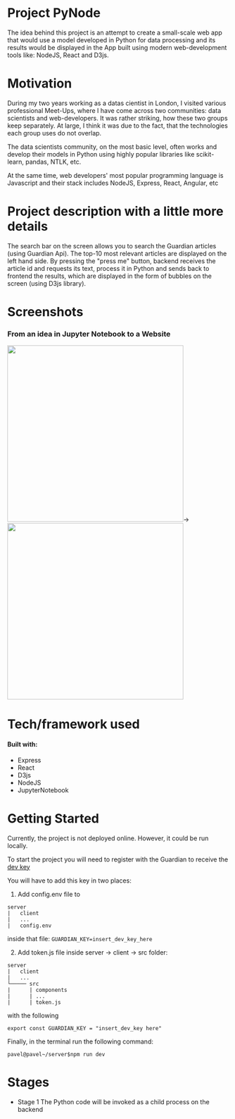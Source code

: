 # Project PyNode

The idea behind this project is an attempt to create a small-scale web app that
would use a model developed in Python for data processing and its results would
be displayed in the App built using modern web-development tools like: NodeJS,
React and D3js.

# Motivation

During my two years working as a datas cientist in London, I visited various
professional Meet-Ups, where I have come across two communities: data scientists
and web-developers. It was rather striking, how these two groups keep
separately. At large, I think it was due to the fact, that the technologies each
group uses do not overlap.

The data scientists community, on the most basic level, often works and develop
their models in Python using highly popular libraries like scikit-learn, pandas,
NTLK, etc.

At the same time, web developers' most popular programming language is
Javascript and their stack includes NodeJS, Express, React, Angular, etc

# Project description with a little more details

The search bar on the screen allows you to search the Guardian articles (using
Guardian Api). The top-10 most relevant articles are displayed on the left hand
side. By pressing the "press me" button, backend receives the article id and
requests its text, process it in Python and sends back to frontend the results,
which are displayed in the form of bubbles on the screen (using D3js library).

# Screenshots

### From an idea in Jupyter Notebook to a Website

<img src="https://user-images.githubusercontent.com/19667238/39990458-864ecd1c-5764-11e8-8b09-1bc07ac17de1.png" width="400" />&rightarrow;<img src="https://downloader.disk.yandex.ru/preview/196ea980a957e8af0f5221a3bca0a7756a6aa7e717f5719857d6174ed9966d19/5ae7330e/0acWjf_Znov2i6P-XTV3TC8To2DcxatHLlaqO62dwi2XKStVeBfSuj0AkO7Sd9fFjlusxDFjUzGwg5ALC-zk9w%3D%3D?uid=0&filename=chromeDisplay.png&disposition=inline&hash=&limit=0&content_type=image%2Fpng&tknv=v2&size=2048x2048" width="400"/>

# Tech/framework used

#### Built with:

* Express
* React
* D3js
* NodeJS
* JupyterNotebook

# Getting Started

Currently, the project is not deployed online. However, it could be run locally.

To start the project you will need to register with the Guardian to receive the
[dev key](https://bonobo.capi.gutools.co.uk/register/developer)

You will have to add this key in two places:

1. Add config.env file to

```
server
|   client
|   ...
|   config.env
```

inside that file: `GUARDIAN_KEY=insert_dev_key_here`

2. Add token.js file inside server -> client -> src folder:

```
server
|   client
|   ...
└───── src
|      | components
|      | ...
|      | token.js
```

with the following

`export const GUARDIAN_KEY = "insert_dev_key here"`

Finally, in the terminal run the following command:

```shell
pavel@pavel~/server$npm run dev
```

# Stages

* Stage 1 The Python code will be invoked as a child process on the backend
